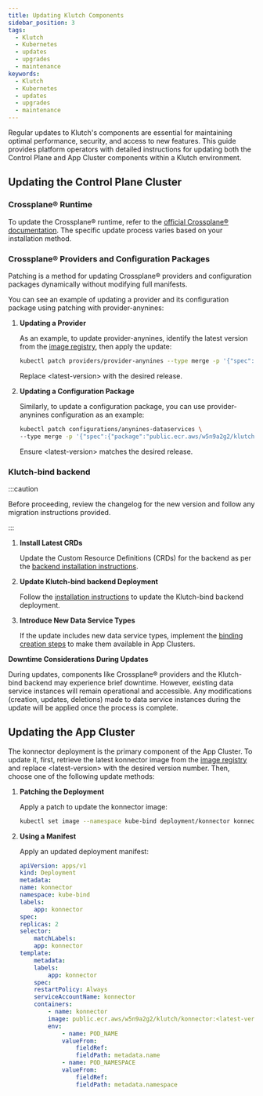 ```yaml
---
title: Updating Klutch Components
sidebar_position: 3
tags:
  - Klutch
  - Kubernetes
  - updates
  - upgrades
  - maintenance
keywords:
  - Klutch
  - Kubernetes
  - updates
  - upgrades
  - maintenance
---
```


Regular updates to Klutch's components are essential for maintaining optimal performance, security, and access to new
features. This guide provides platform operators with detailed instructions for updating both the Control Plane and App
Cluster components within a Klutch environment.

## Updating the Control Plane Cluster

### Crossplane® Runtime

To update the Crossplane® runtime, refer to the [official Crossplane® documentation](https://docs.crossplane.io/). The
specific update process varies based on your installation method.

### Crossplane® Providers and Configuration Packages

Patching is a method for updating Crossplane® providers and configuration packages dynamically without modifying full
manifests.

You can see an example of updating a provider and its configuration package using patching with provider-anynines:

1. **Updating a Provider**

    As an example, to update provider-anynines, identify the latest version from the [image registry](https://gallery.ecr.aws/w5n9a2g2/klutch/provider-anynines),
    then apply the update:

    ```bash
    kubectl patch providers/provider-anynines --type merge -p '{"spec":{"package":"public.ecr.aws/w5n9a2g2/klutch/provider-anynines:<latest-version>"}}'
    ```

    Replace \<latest-version> with the desired release.

2. **Updating a Configuration Package**

    Similarly, to update a configuration package, you can use provider-anynines configuration as an example:

    ```bash
    kubectl patch configurations/anynines-dataservices \
    --type merge -p '{"spec":{"package":"public.ecr.aws/w5n9a2g2/klutch/dataservices:<latest-version>"}}'
    ```

    Ensure \<latest-version> matches the desired release.

### Klutch-bind backend

:::caution

Before proceeding, review the changelog for the new version and follow any migration instructions provided.

:::

1. **Install Latest CRDs**
    
    Update the Custom Resource Definitions (CRDs) for the backend as per the [backend installation instructions](../platform-operator-guide/setting-up-klutch-clusters/control-plane-cluster/index.md#3-deploy-klutch-bind-backend).

2. **Update Klutch-bind backend Deployment**
    
    Follow the [installation instructions](../platform-operator-guide/setting-up-klutch-clusters/control-plane-cluster/index.md#3-deploy-klutch-bind-backend)
    to update the Klutch-bind backend deployment.

3. **Introduce New Data Service Types**

    If the update includes new data service types, implement the [binding creation steps](https://klutch.io/docs/platform-operator/binding-creation)
    to make them available in App Clusters.

**Downtime Considerations During Updates**

During updates, components like Crossplane® providers and the Klutch-bind backend may experience brief downtime. However,
existing data service instances will remain operational and accessible. Any modifications (creation, updates, deletions)
made to data service instances during the update will be applied once the process is complete.

## Updating the App Cluster

The konnector deployment is the primary component of the App Cluster. To update it, first, retrieve the latest konnector
image from the [image registry](https://gallery.ecr.aws/w5n9a2g2/klutch/konnector) and replace \<latest-version> with
the desired version number. Then, choose one of the following update methods:

1. **Patching the Deployment**

    Apply a patch to update the konnector image:

    ```bash
    kubectl set image --namespace kube-bind deployment/konnector konnector=public.ecr.aws/w5n9a2g2/klutch/konnector:<latest-version>
    ```

2. **Using a Manifest**

    Apply an updated deployment manifest:

    ```yaml
    apiVersion: apps/v1
    kind: Deployment
    metadata:
    name: konnector
    namespace: kube-bind
    labels:
        app: konnector
    spec:
    replicas: 2
    selector:
        matchLabels:
        app: konnector
    template:
        metadata:
        labels:
            app: konnector
        spec:
        restartPolicy: Always
        serviceAccountName: konnector
        containers:
            - name: konnector
            image: public.ecr.aws/w5n9a2g2/klutch/konnector:<latest-version>
            env:
                - name: POD_NAME
                valueFrom:
                    fieldRef:
                    fieldPath: metadata.name
                - name: POD_NAMESPACE
                valueFrom:
                    fieldRef:
                    fieldPath: metadata.namespace
    ```
